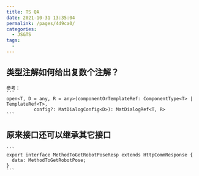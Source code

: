 ```yaml
---
title: TS QA
date: 2021-10-31 13:35:04
permalink: /pages/4d9ca0/
categories:
  - JS&TS
tags:
  - 
---
```

## 类型注解如何给出复数个注解？  
    参考：
    ```
    open<T, D = any, R = any>(componentOrTemplateRef: ComponentType<T> | TemplateRef<T>,
              config?: MatDialogConfig<D>): MatDialogRef<T, R>
    ```
 
## 原来接口还可以继承其它接口
    ```
    export interface MethodToGetRobotPoseResp extends HttpCommResponse {
      data: MethodToGetRobotPose;
    }
    ```
